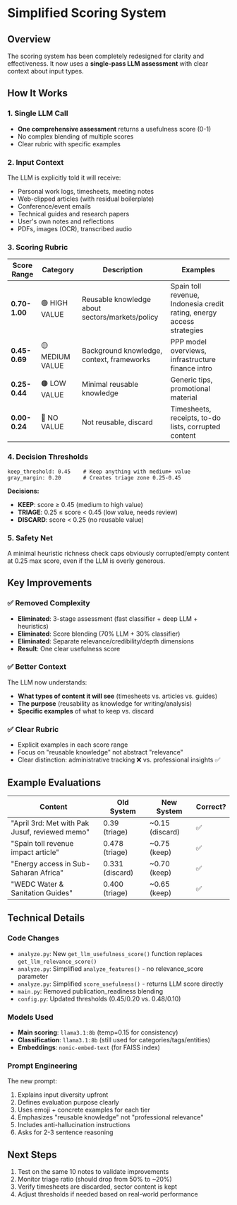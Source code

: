 # Simplified Scoring System

## Overview

The scoring system has been completely redesigned for clarity and effectiveness. It now uses a **single-pass LLM assessment** with clear context about input types.

## How It Works

### 1. Single LLM Call
- **One comprehensive assessment** returns a usefulness score (0-1)
- No complex blending of multiple scores
- Clear rubric with specific examples

### 2. Input Context
The LLM is explicitly told it will receive:
- Personal work logs, timesheets, meeting notes
- Web-clipped articles (with residual boilerplate)
- Conference/event emails
- Technical guides and research papers
- User's own notes and reflections
- PDFs, images (OCR), transcribed audio

### 3. Scoring Rubric

| Score Range | Category | Description | Examples |
|-------------|----------|-------------|----------|
| **0.70-1.00** | 🟢 HIGH VALUE | Reusable knowledge about sectors/markets/policy | Spain toll revenue, Indonesia credit rating, energy access strategies |
| **0.45-0.69** | 🟡 MEDIUM VALUE | Background knowledge, context, frameworks | PPP model overviews, infrastructure finance intro |
| **0.25-0.44** | 🟠 LOW VALUE | Minimal reusable knowledge | Generic tips, promotional material |
| **0.00-0.24** | 🔴 NO VALUE | Not reusable, discard | Timesheets, receipts, to-do lists, corrupted content |

### 4. Decision Thresholds

```
keep_threshold: 0.45    # Keep anything with medium+ value
gray_margin: 0.20       # Creates triage zone 0.25-0.45
```

**Decisions:**
- **KEEP**: score ≥ 0.45 (medium to high value)
- **TRIAGE**: 0.25 ≤ score < 0.45 (low value, needs review)
- **DISCARD**: score < 0.25 (no reusable value)

### 5. Safety Net
A minimal heuristic richness check caps obviously corrupted/empty content at 0.25 max score, even if the LLM is overly generous.

## Key Improvements

### ✅ Removed Complexity
- **Eliminated**: 3-stage assessment (fast classifier + deep LLM + heuristics)
- **Eliminated**: Score blending (70% LLM + 30% classifier)
- **Eliminated**: Separate relevance/credibility/depth dimensions
- **Result**: One clear usefulness score

### ✅ Better Context
The LLM now understands:
- **What types of content it will see** (timesheets vs. articles vs. guides)
- **The purpose** (reusability as knowledge for writing/analysis)
- **Specific examples** of what to keep vs. discard

### ✅ Clear Rubric
- Explicit examples in each score range
- Focus on "reusable knowledge" not abstract "relevance"
- Clear distinction: administrative tracking ❌ vs. professional insights ✅

## Example Evaluations

| Content | Old System | New System | Correct? |
|---------|------------|------------|----------|
| "April 3rd: Met with Pak Jusuf, reviewed memo" | 0.39 (triage) | ~0.15 (discard) | ✅ |
| "Spain toll revenue impact article" | 0.478 (triage) | ~0.75 (keep) | ✅ |
| "Energy access in Sub-Saharan Africa" | 0.331 (discard) | ~0.70 (keep) | ✅ |
| "WEDC Water & Sanitation Guides" | 0.400 (triage) | ~0.65 (keep) | ✅ |

## Technical Details

### Code Changes
- `analyze.py`: New `get_llm_usefulness_score()` function replaces `get_llm_relevance_score()`
- `analyze.py`: Simplified `analyze_features()` - no relevance_score parameter
- `analyze.py`: Simplified `score_usefulness()` - returns LLM score directly
- `main.py`: Removed publication_readiness blending
- `config.py`: Updated thresholds (0.45/0.20 vs. 0.48/0.10)

### Models Used
- **Main scoring**: `llama3.1:8b` (temp=0.15 for consistency)
- **Classification**: `llama3.1:8b` (still used for categories/tags/entities)
- **Embeddings**: `nomic-embed-text` (for FAISS index)

### Prompt Engineering
The new prompt:
1. Explains input diversity upfront
2. Defines evaluation purpose clearly
3. Uses emoji + concrete examples for each tier
4. Emphasizes "reusable knowledge" not "professional relevance"
5. Includes anti-hallucination instructions
6. Asks for 2-3 sentence reasoning

## Next Steps

1. Test on the same 10 notes to validate improvements
2. Monitor triage ratio (should drop from 50% to ~20%)
3. Verify timesheets are discarded, sector content is kept
4. Adjust thresholds if needed based on real-world performance

